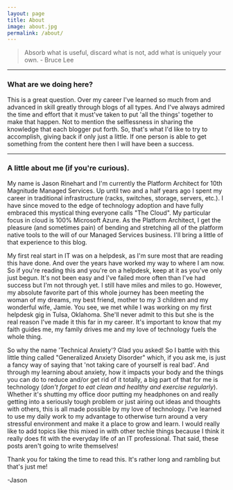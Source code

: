 ```yaml
---
layout: page
title: About
image: about.jpg
permalink: /about/
---
```



> Absorb what is useful, discard what is not, add what is uniquely your own.   - Bruce Lee


***
### What are we doing here?
This is a great question. Over my career I've learned so much from and advanced in skill greatly through blogs of all types. And I've always admired the time and effort that it must've taken to put 'all the things' together to make that happen. Not to mention the selflessness in sharing the knowledge that each blogger put forth. So, that's what I'd like to try to accomplish, giving back if only just a little. If one person is able to get something from the content here then I will have been a success.


***
### A little about me (if you're curious).
My name is Jason Rinehart and I'm currently the Platform Architect for 10th Magnitude Managed Services. Up until two and a half years ago I spent my career in traditional infrastructure (racks, switches, storage, servers, etc.). I have since moved to the edge of technology adoption and have fully embraced this mystical thing everyone calls "The Cloud". My particular focus in cloud is 100% Microsoft Azure. As the Platform Architect, I get the pleasure (and sometimes pain) of bending and stretching all of the platform native tools to the will of our Managed Services business. I'll bring a little of that experience to this blog. 

My first real start in IT was on a helpdesk, as I'm sure most that are reading this have done. And over the years have worked my way to where I am now. So if you're reading this and you're on a helpdesk, keep at it as you've only just begun. It's not been easy and I've failed more often than I've had success but I'm not through yet. I still have miles and miles to go. However, my absolute favorite part of this whole journey has been meeting the woman of my dreams, my best friend, mother to my 3 children and my wonderful wife, Jamie. You see, we met while I was working on my first helpdesk gig in Tulsa, Oklahoma. She'll never admit to this but she is the real reason I've made it this far in my career. It's important to know that my faith guides me, my family drives me and my love of technology fuels the whole thing.

So why the name 'Technical Anxiety'? Glad you asked! So I battle with this little thing called "Generalized Anxiety Disorder" which, if you ask me, is just a fancy way of saying that 'not taking care of yourself is real bad'. And through my learning about anxiety, how it impacts your body and the things you can do to reduce and/or get rid of it totally, a big part of that for me is technology (*don't forget to eat clean and healthy and exercise regularly*). Whether it's shutting my office door putting my headphones on and really getting into a seriously tough problem or just airing out ideas and thoughts with others, this is all made possible by my love of technology. I've learned to use my daily work to my advantage to otherwise turn around a very stressful environment and make it a place to grow and learn. I would really like to add topics like this mixed in with other techie things because I think it really does fit with the everyday life of an IT professional. That said, these posts aren't going to write themselves!

Thank you for taking the time to read this. It's rather long and rambling but that's just me!

-Jason